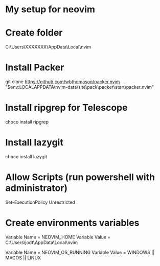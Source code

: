 # My setup for neovim

# Create folder
C:\Users\XXXXXXX\AppData\Local\nvim

# Install Packer
git clone https://github.com/wbthomason/packer.nvim "$env:LOCALAPPDATA\nvim-data\site\pack\packer\start\packer.nvim"

# Install ripgrep for Telescope
choco install ripgrep

# Install lazygit
choco install lazygit

# Allow Scripts (run powershell with administrator)
Set-ExecutionPolicy Unrestricted

# Create environments variables
Variable Name = NEOVIM_HOME
Variable Value = C:\Users\jodt\AppData\Local\nvim

Variable Name = NEOVIM_OS_RUNNING
Variable Value = WINDOWS || MACOS || LINUX

